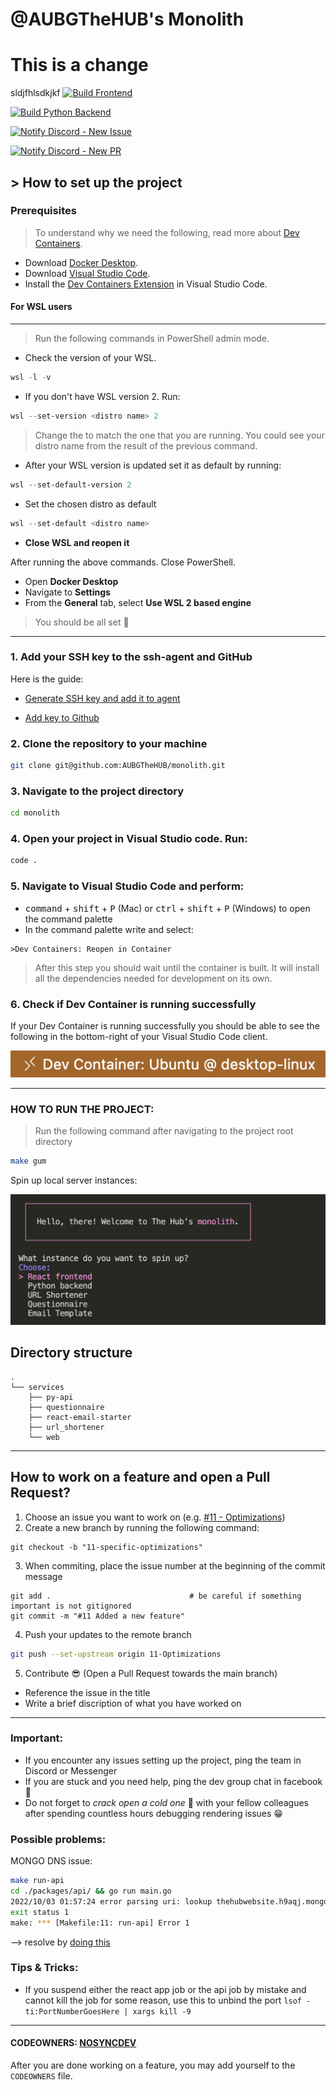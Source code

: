 # @AUBGTheHUB's Monolith
# This is a change
sldjfhlsdkjkf
[![Build Frontend](https://github.com/AUBGTheHUB/monolith/actions/workflows/build_frontend.yml/badge.svg)](https://github.com/AUBGTheHUB/monolith/actions/workflows/build_frontend.yml)

[![Build Python Backend](https://github.com/AUBGTheHUB/monolith/actions/workflows/build_python_backend.yml/badge.svg)](https://github.com/AUBGTheHUB/monolith/actions/workflows/build_python_backend.yml)

[![Notify Discord - New Issue](https://github.com/AUBGTheHUB/monolith/actions/workflows/discord_issue.yml/badge.svg)](https://github.com/AUBGTheHUB/monolith/actions/workflows/discord_issue.yml)

[![Notify Discord - New PR](https://github.com/AUBGTheHUB/monolith/actions/workflows/discord_pr.yml/badge.svg)](https://github.com/AUBGTheHUB/monolith/actions/workflows/discord_pr.yml)
## > How to set up the project

### Prerequisites
> To understand why we need the following, read more about [Dev Containers](https://containers.dev/).

- Download [Docker Desktop](https://www.docker.com/products/docker-desktop/).
- Download [Visual Studio Code](https://code.visualstudio.com/Download).
- Install the [Dev Containers Extension](https://marketplace.visualstudio.com/items?itemName=ms-vscode-remote.remote-containers) in Visual Studio Code.
#### For WSL users
---
>Run the following commands in PowerShell admin mode.
- Check the version of your WSL.
```PowerShell
wsl -l -v
```
- If you don't have WSL version 2. Run:
```PowerShell
wsl --set-version <distro name> 2
```
> Change the <distro name> to match the one that you are running. You could see your distro name from the result of the previous command.
- After your WSL version is updated set it as default by running:
```PowerShell
wsl --set-default-version 2
```
- Set the chosen distro as default
```PowerShell
wsl --set-default <distro name>
```
- **Close WSL and reopen it**

After running the above commands. Close PowerShell.
- Open **Docker Desktop**
- Navigate to **Settings**
- From the **General** tab, select **Use WSL 2 based engine**

>You should be all set 🎉
---

### 1. Add your SSH key to the ssh-agent and GitHub

Here is the guide:
* [Generate SSH key and add it to agent](https://docs.github.com/en/authentication/connecting-to-github-with-ssh/generating-a-new-ssh-key-and-adding-it-to-the-ssh-agent)

* [Add key to Github](https://docs.github.com/en/authentication/connecting-to-github-with-ssh/adding-a-new-ssh-key-to-your-github-account)

### 2. Clone the repository to your machine
```bash
git clone git@github.com:AUBGTheHUB/monolith.git
```
### 3. Navigate to the project directory
```bash
cd monolith
```
### 4. Open your project in Visual Studio code. Run:
```bash
code .
```
### 5. Navigate to Visual Studio Code and perform:
- <kbd>command</kbd> + <kbd>shift</kbd> + <kbd>P</kbd> (Mac) or <kbd>ctrl</kbd> + <kbd>shift</kbd> + <kbd>P</kbd> (Windows) to open the command palette
- In the command palette write and select:
```
>Dev Containers: Reopen in Container
```

>After this step you should wait until the container is built. It will install all the dependencies needed for development on its own.

### 6. Check if Dev Container is running successfully
If your Dev Container is running successfully you should be able to see the following in the bottom-right of your
Visual Studio Code client.

![](/docs/github/connected_devContainer.png)

---
### __HOW TO RUN THE PROJECT__:
> Run the following command after navigating to the project root directory

```bash
make gum
```

Spin up local server instances:

![](/docs/github/gum_interface.png)

## Directory structure
```
.
└── services
    ├── py-api
    ├── questionnaire
    ├── react-email-starter
    ├── url_shortener
    └── web

```

---
## How to work on a feature and open a Pull Request?
1. Choose an issue you want to work on (e.g. [#11 - Optimizations](https://github.com/AUBGTheHUB/monolith/issues/11))
2. Create a new branch by running the following command:
```shell
git checkout -b "11-specific-optimizations"
```
3. When commiting, place the issue number at the beginning of the commit message
```shell
git add .                               # be careful if something important is not gitignored
git commit -m "#11 Added a new feature"
```
4. Push your updates to the remote branch
```bash
git push --set-upstream origin 11-Optimizations
```
5. Contribute 😎 (Open a Pull Request towards the main branch)
- Reference the issue in the title
- Write a brief discription of what you have worked on

---
### Important:
* If you encounter any issues setting up the project, ping the team in Discord or Messenger
* If you are stuck and you need help, ping the dev group chat in facebook 🤼
* Do not forget to <em>crack open a cold one</em> 🍻 with your fellow colleagues after spending countless hours debugging rendering issues 😁

### Possible problems:

MONGO DNS issue:
```bash
make run-api
cd ./packages/api/ && go run main.go
2022/10/03 01:57:24 error parsing uri: lookup thehubwebsite.h9aqj.mongodb.net on 192.168.68.1:53: cannot unmarshal DNS message
exit status 1
make: *** [Makefile:11: run-api] Error 1
```

--> resolve by [doing this](https://stackoverflow.com/a/60560041)

### Tips & Tricks:
* If you suspend either the react app job or the api job by mistake and cannot kill the job for some reason, use this to unbind the port `lsof -ti:PortNumberGoesHere | xargs kill -9`

---
#### CODEOWNERS: [NOSYNCDEV](https://github.com/orgs/AUBGTheHUB/teams/nosyncdev)
After you are done working on a feature, you may add yourself to the `CODEOWNERS` file.
